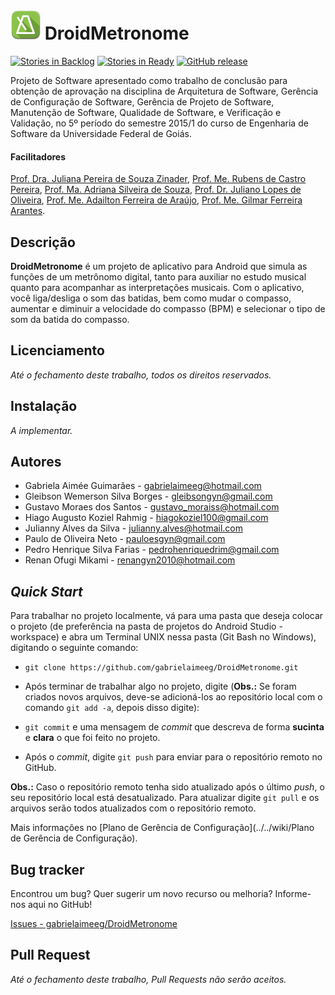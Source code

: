 ![DroidMetronome_icone](./Projeto/extras/icone/droidmetronome.png) DroidMetronome
=================================================================

[![Stories in Backlog](https://img.shields.io/github/issues-raw/gabrielaimeeg/DroidMetronome.svg?label=backlog&style=plastic)](https://waffle.io/gabrielaimeeg/DroidMetronome)
[![Stories in Ready](https://badge.waffle.io/gabrielaimeeg/DroidMetronome.png?label=ready&title=ready)](https://waffle.io/gabrielaimeeg/DroidMetronome)
[![GitHub release](https://img.shields.io/github/release/gabrielaimeeg/DroidMetronome.svg?style=plastic)](https://github.com/gabrielaimeeg/DroidMetronome/releases/latest)

Projeto de Software apresentado como trabalho de conclusão para obtenção de aprovação na disciplina de Arquitetura de Software, Gerência de Configuração de Software, Gerência de Projeto de Software, Manutenção de Software, Qualidade de Software, e Verificação e Validação, no 5º período do semestre 2015/1 do curso de Engenharia de Software da Universidade Federal de Goiás.

#### Facilitadores
[Prof. Dra. Juliana Pereira de Souza Zinader](mailto:juliana@inf.ufg.br), [Prof. Me. Rubens de Castro Pereira](mailto:rubens@inf.ufg.br), [Prof. Ma. Adriana Silveira de Souza](mailto:adriana@inf.ufg.br), [Prof. Dr. Juliano Lopes de Oliveira](mailto:juliano@inf.ufg.br), [Prof. Me. Adailton Ferreira de Araújo](mailto:adailton@inf.ufg.br), [Prof. Me. Gilmar Ferreira Arantes](mailto:gilmar@inf.ufg.br).

Descrição
---------
**DroidMetronome** é um projeto de aplicativo para Android que simula as funções de um metrônomo digital, tanto para auxiliar no estudo musical quanto para acompanhar as interpretações musicais. Com o aplicativo, você liga/desliga o som das batidas, bem como mudar o compasso, aumentar e diminuir a velocidade do compasso (BPM) e selecionar o tipo de som da batida do compasso.

Licenciamento
-------------
*Até o fechamento deste trabalho, todos os direitos reservados.*

Instalação
----------
*A implementar.*

Autores
-------
 * Gabriela Aimée Guimarães - <gabrielaimeeg@hotmail.com>
 * Gleibson Wemerson Silva Borges - <gleibsongyn@gmail.com>
 * Gustavo Moraes dos Santos - <gustavo_moraiss@hotmail.com>
 * Hiago Augusto Koziel Rahmig - <hiagokoziel100@gmail.com>
 * Julianny Alves da Silva - <julianny.alves@hotmail.com>
 * Paulo de Oliveira Neto - <pauloesgyn@gmail.com>
 * Pedro Henrique Silva Farias - <pedrohenriquedrim@gmail.com>
 * Renan Ofugi Mikami - <renangyn2010@hotmail.com>
 

*Quick Start*
-------------
Para trabalhar no projeto localmente, vá para uma pasta que deseja colocar o projeto (de preferência na pasta de projetos do Android Studio - workspace) e abra um Terminal UNIX nessa pasta (Git Bash no Windows), digitando o seguinte comando:

* `git clone https://github.com/gabrielaimeeg/DroidMetronome.git`

* Após terminar de trabalhar algo no projeto, digite (**Obs.:** Se foram criados novos arquivos, deve-se adicioná-los ao repositório local com o comando `git add -a`, depois disso digite):

* `git commit` e uma mensagem de *commit* que descreva de forma **sucinta** e **clara** o que foi feito no projeto.

* Após o *commit*, digite `git push` para enviar para o repositório remoto no GitHub.

**Obs.:** Caso o repositório remoto tenha sido atualizado após o último *push*, o seu repositório local está desatualizado. Para atualizar digite `git pull` e os arquivos serão todos atualizados com o repositório remoto.

Mais informações no [Plano de Gerência de Configuração](../../wiki/Plano de Gerência de Configuração).

Bug tracker
-----------
Encontrou um bug? Quer sugerir um novo recurso ou melhoria? Informe-nos aqui no GitHub!

[Issues - gabrielaimeeg/DroidMetronome](https://github.com/gabrielaimeeg/DroidMetronome/issues)

Pull Request
------------
*Até o fechamento deste trabalho, Pull Requests não serão aceitos.*
